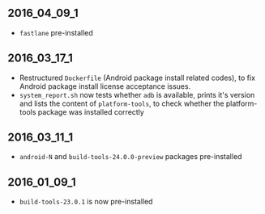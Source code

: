 ## 2016_04_09_1

* `fastlane` pre-installed

## 2016_03_17_1

* Restructured `Dockerfile` (Android package install related codes), to fix
  Android package install license acceptance issues.
* `system_report.sh` now tests whether `adb` is available, prints it's version
  and lists the content of `platform-tools`, to check whether the platform-tools
  package was installed correctly

## 2016_03_11_1

* `android-N` and `build-tools-24.0.0-preview` packages pre-installed

## 2016_01_09_1

* `build-tools-23.0.1` is now pre-installed
